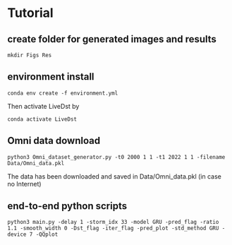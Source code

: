 # Tutorial

## create folder for generated images and results

    mkdir Figs Res

## environment install 

    conda env create -f environment.yml
    
Then activate LiveDst by

    conda activate LiveDst

## Omni data download

    python3 Omni_dataset_generator.py -t0 2000 1 1 -t1 2022 1 1 -filename Data/Omni_data.pkl

The data has been downloaded and saved in Data/Omni_data.pkl (in case no Internet)

## end-to-end python scripts

    python3 main.py -delay 1 -storm_idx 33 -model GRU -pred_flag -ratio 1.1 -smooth_width 0 -Dst_flag -iter_flag -pred_plot -std_method GRU -device 7 -QQplot

